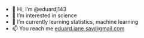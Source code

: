 - 👋 Hi, I’m @eduardj143
- 👀 I’m interested in science
- 🌱 I’m currently learning statistics, machine learning
- 📫 You reach me eduard.jane.sav@gmail.com

<!---
eduardj143/eduardj143 is a ✨ special ✨ repository because its `README.md` (this file) appears on your GitHub profile.
You can click the Preview link to take a look at your changes.
--->
